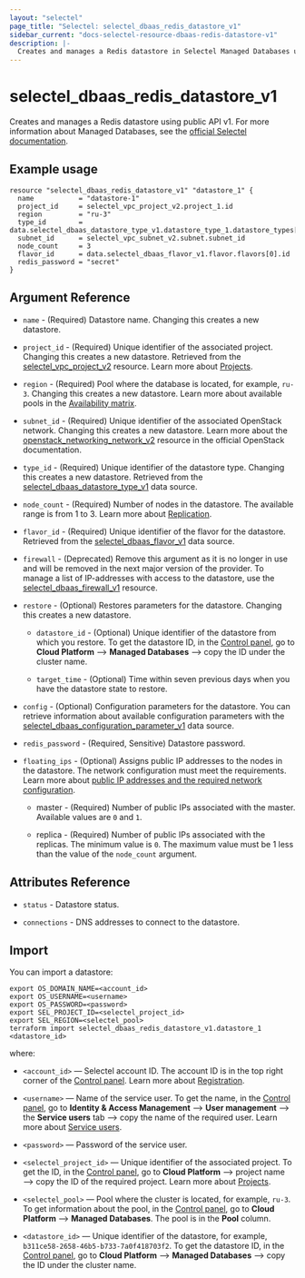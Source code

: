 ```yaml
---
layout: "selectel"
page_title: "Selectel: selectel_dbaas_redis_datastore_v1"
sidebar_current: "docs-selectel-resource-dbaas-redis-datastore-v1"
description: |-
  Creates and manages a Redis datastore in Selectel Managed Databases using public API v1.
---
```


# selectel\_dbaas\_redis\_datastore\_v1

Creates and manages a Redis datastore using public API v1. For more information about Managed Databases, see the [official Selectel documentation](https://docs.selectel.ru/en/cloud/managed-databases/redis/).

## Example usage

```hcl
resource "selectel_dbaas_redis_datastore_v1" "datastore_1" {
  name           = "datastore-1"
  project_id     = selectel_vpc_project_v2.project_1.id
  region         = "ru-3"
  type_id        = data.selectel_dbaas_datastore_type_v1.datastore_type_1.datastore_types[0].iddatastore_types[0].id
  subnet_id      = selectel_vpc_subnet_v2.subnet.subnet_id
  node_count     = 3
  flavor_id      = data.selectel_dbaas_flavor_v1.flavor.flavors[0].id
  redis_password = "secret"
}
```

## Argument Reference

* `name` - (Required) Datastore name. Changing this creates a new datastore.

* `project_id` - (Required) Unique identifier of the associated project. Changing this creates a new datastore. Retrieved from the [selectel_vpc_project_v2](https://registry.terraform.io/providers/selectel/selectel/latest/docs/resources/vpc_project_v2) resource. Learn more about [Projects](https://docs.selectel.ru/en/control-panel-actions/projects/about-projects/).

* `region` - (Required) Pool where the database is located, for example, `ru-3`. Changing this creates a new datastore. Learn more about available pools in the [Availability matrix](https://docs.selectel.ru/en/control-panel-actions/availability-matrix/#managed-databases).

* `subnet_id` - (Required) Unique identifier of the associated OpenStack network. Changing this creates a new datastore. Learn more about the [openstack_networking_network_v2](https://registry.terraform.io/providers/terraform-provider-openstack/openstack/latest/docs/data-sources/networking_network_v2) resource in the official OpenStack documentation.

* `type_id` - (Required) Unique identifier of the datastore type. Changing this creates a new datastore. Retrieved from the [selectel_dbaas_datastore_type_v1](https://registry.terraform.io/providers/selectel/selectel/latest/docs/data-sources/dbaas_datastore_type_v1) data source.

* `node_count` - (Required) Number of nodes in the datastore. The available range is from 1 to 3. Learn more about [Replication](https://docs.selectel.ru/en/cloud/managed-databases/about/about-managed-databases/#fault-tolerance-and-replication).

* `flavor_id` - (Required) Unique identifier of the flavor for the datastore. Retrieved from the [selectel_dbaas_flavor_v1](https://registry.terraform.io/providers/selectel/selectel/latest/docs/data-sources/dbaas_flavor_v1) data source.

* `firewall` - (Deprecated) Remove this argument as it is no longer in use and will be removed in the next major version of the provider. To manage a list of IP-addresses with access to the datastore, use the [selectel_dbaas_firewall_v1](https://registry.terraform.io/providers/selectel/selectel/latest/docs/resources/dbaas_firewall_v1) resource.

* `restore` - (Optional) Restores parameters for the datastore. Changing this creates a new datastore.

  * `datastore_id` - (Optional) Unique identifier of the datastore from which you restore. To get the datastore ID, in the [Control panel](https://my.selectel.ru/vpc/dbaas/), go to **Cloud Platform** ⟶ **Managed Databases** ⟶ copy the ID under the cluster name.
  
  * `target_time` - (Optional) Time within seven previous days when you have the datastore state to restore.

* `config` - (Optional) Configuration parameters for the datastore. You can retrieve information about available configuration parameters with the [selectel_dbaas_configuration_parameter_v1](https://registry.terraform.io/providers/selectel/selectel/latest/docs/data-sources/dbaas_configuration_parameter_v1) data source.

* `redis_password` - (Required, Sensitive) Datastore password.

* `floating_ips` - (Optional) Assigns public IP addresses to the nodes in the datastore. The network configuration must meet the requirements. Learn more about [public IP addresses and the required network configuration](https://docs.selectel.ru/en/cloud/managed-databases/redis/public-ip/).

  * master - (Required) Number of public IPs associated with the master. Available values are `0` and `1`.

  * replica - (Required) Number of public IPs associated with the replicas. The minimum value is `0`. The maximum value must be 1 less than the value of the `node_count` argument.

## Attributes Reference

* `status` - Datastore status.

* `connections` - DNS addresses to connect to the datastore.

## Import

You can import a datastore:

```shell
export OS_DOMAIN_NAME=<account_id>
export OS_USERNAME=<username>
export OS_PASSWORD=<password>
export SEL_PROJECT_ID=<selectel_project_id>
export SEL_REGION=<selectel_pool>
terraform import selectel_dbaas_redis_datastore_v1.datastore_1 <datastore_id>
```

where:

* `<account_id>` — Selectel account ID. The account ID is in the top right corner of the [Control panel](https://my.selectel.ru/). Learn more about [Registration](https://docs.selectel.ru/en/control-panel-actions/account/registration/).

* `<username>` — Name of the service user. To get the name, in the [Control panel](https://my.selectel.ru/iam/users_management/users?type=service), go to **Identity & Access Management** ⟶ **User management** ⟶ the **Service users** tab ⟶ copy the name of the required user. Learn more about [Service users](https://docs.selectel.ru/en/control-panel-actions/users-and-roles/user-types-and-roles/).

* `<password>` — Password of the service user.

* `<selectel_project_id>` — Unique identifier of the associated project. To get the ID, in the [Control panel](https://my.selectel.ru/vpc/dbaas), go to **Cloud Platform** ⟶ project name ⟶ copy the ID of the required project. Learn more about [Projects](https://docs.selectel.ru/en/control-panel-actions/projects/about-projects/).

* `<selectel_pool>` — Pool where the cluster is located, for example, `ru-3`. To get information about the pool, in the [Control panel](https://my.selectel.ru/vpc/dbaas/), go to **Cloud Platform** ⟶ **Managed Databases**. The pool is in the **Pool** column.

* `<datastore_id>` — Unique identifier of the datastore, for example, `b311ce58-2658-46b5-b733-7a0f418703f2`. To get the datastore ID, in the [Control panel](https://my.selectel.ru/vpc/dbaas/), go to **Cloud Platform** ⟶ **Managed Databases** ⟶ copy the ID under the cluster name.